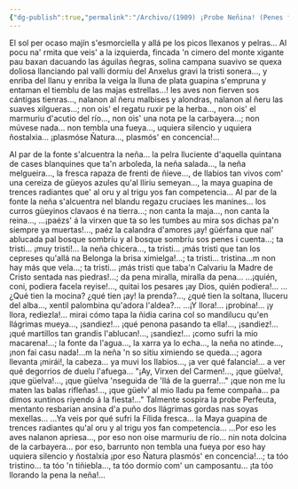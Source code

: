 ```yaml
---
{"dg-publish":true,"permalink":"/Archivo/(1909) ¡Probe Neñina! (Penes fondes)/","tags":["#Siglo_20","central","a1909","Daniel_Albuerne","escrito","Santo_Adriano","poema"]}
---
```



El sol per ocaso
majín s'esmorciella
y allá pe los picos llexanos y pelras...
Al pocu na' rmita
que veis' a la izquierda,
fincada 'n cimero del monte xigante
pau baxan dacuando las águilas ñegras,
solina campana
suavivo se quexa
doliosa llanciando pal valli dormíu
del Anxelus gravi la tristi sonera...,
y enriba del llanu
y enriba la veiga
la lluna de plata guapina s'empruna
y entaman el tiemblu de las majas estrellas...!
les aves non fierven
sos cántigas tienras...,
nalanon al ñeru malbises y alondras,
nalanon al ñeru las suaves xilgueras...;
non ois' el regatu
ruxir pe la herba...,
non ois' el marmuriu d'acutio del río...,
non ois' una nota pe la carbayera...;
non múvese nada...
non tembla una fueya...,
uquiera silencio y uquiera ñostalxia...
¡plasmóse Ñatura..., plasmós' en concencia!...

Al par de la fonte
s'alcuentra la neña...
la pelra lluciente d'aquella quintana
de cases blanquines que ta'n arboleda,
la neña salada...,
la neña melgueira...,
la fresca rapaza de frenti de ñieve...,
de llabios tan vivos com' una cereiza
de güeyos azules
qu'al lliriu semeyan...,
la maya guapina de trences radiantes
que' al oru y al trigu yos fan competencia...
Al par de la fonte
la neña s'alcuentra
nel blandu regazu cruciaes les manines...
los curros güeyinos clavaos é na tierra...;
non canta la maja...,
non canta la reina...,
...¡paézs' á la virxen que ta so les tumbes
au mira sos dichas pa'n siempre ya muertas!...,
paéz la calandra
d'amores ¡ay! güérfana
que nal' ablucada pal bosque sombríu
y al bosque sombríu sos penes i cuenta...;
ta tristi... ¡muy tristi!...
la neña chicera...,
ta tristi... ¡más tristi que tan los cepreses
qu'allá na Belonga la brisa ximielga!...;
ta tristi... tristina...m
non hay más que vela...;
ta tristi... ¡más tristi que taba'n Calvariu
la Madre de Cristo sentada nas piedras!...;
da pena miralla,
miralla da pena...
...¡quién, coni, podiera facela reyise!...,
quitai los pesares ¡ay Dios, quién podiera!...
...¿Qué tien la mocina?
¿qué tien ¡ay! la prenda?...,
¿qué tien la soltana, lluceru del alba...,
xentil palombina qu'adora l'aldea?...
...¡Y llora!... ¡probina!...
¡y llora, rediezla!...
mirai cómo tapa la ñidia carina
col so mandilucu qu'en llágrimas mueya...,
¡sandiez!... ¡qué penona
pasando ta ella!...,
¡sandiez!... ¡qué martillos tan grandis l'ablucan!...,
¡sandiez!... ¡como sufri la mio macarena!...;
la fonte da l'agua...,
la xarra ya lo echa...,
la neña no atinde..., ¡non fai casu nada!...m
la neña 'n so sitiu ximiendo se queda...;
agora llevanta
¡mirái!, la cabeza...
ya muvi los llabios..., ¡a ver qué falancia!...
a ver qué degorrios de duelu l'afuega...
"¡Ay, Virxen del Carmen!...,
¡que güelva!, ¡que güelva!...,
¡que güelva 'nseguida de 'llá de la guerra!..."
¡que non me lu maten
las balas rifleñas!...,
¡que güelv' al mio lladu pa feme compaña...
pa dimos xuntinos riyendo á la fiesta!..."
Talmente sospira
la probe Perfeuta,
mentanto resbarian ansina d'a puño
dos llágrimas gordas nas soyas mexellas...
...Ya veis por qué sufri
la Fílida fresca...
la Maya guapina de trences radiantes
qu'al oru y al trigu yos fan competencia...
...Por eso les aves
nalanon apriesa...,
por eso non oise marmuriu de río...
nin nota dolcina de la carbayera...
por eso, barrunto
non tembla una fueya
por eso hay uquiera silencio y ñostalxia
¡por eso Ñatura plasmós' en concencia!...;
ta tóo tristino...
ta tóo 'n tiñiebla...,
ta tóo dormío com' un camposantu...
¡ta tóo llorando la pena la neña!...